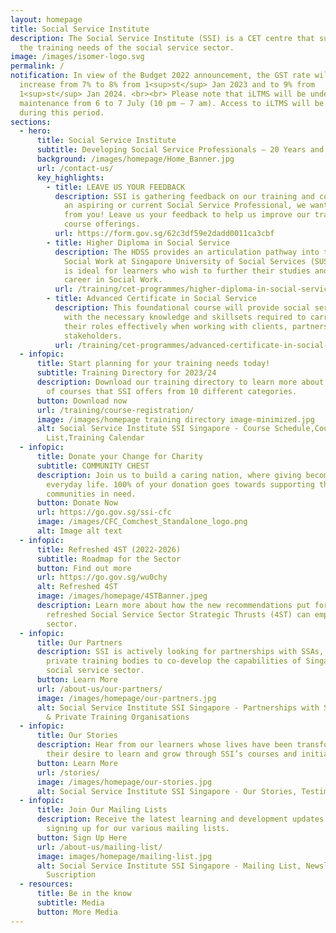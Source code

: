 ```yaml
---
layout: homepage
title: Social Service Institute
description: The Social Service Institute (SSI) is a CET centre that supports
  the training needs of the social service sector.
image: /images/isomer-logo.svg
permalink: /
notification: In view of the Budget 2022 announcement, the GST rate will
  increase from 7% to 8% from 1<sup>st</sup> Jan 2023 and to 9% from
  1<sup>st</sup> Jan 2024. <br><br> Please note that iLTMS will be undergoing
  maintenance from 6 to 7 July (10 pm – 7 am). Access to iLTMS will be disrupted
  during this period.
sections:
  - hero:
      title: Social Service Institute
      subtitle: Developing Social Service Professionals – 20 Years and Beyond
      background: /images/homepage/Home_Banner.jpg
      url: /contact-us/
      key_highlights:
        - title: LEAVE US YOUR FEEDBACK
          description: SSI is gathering feedback on our training and courses. If you are
            an aspiring or current Social Service Professional, we want to hear
            from you! Leave us your feedback to help us improve our training and
            course offerings.
          url: https://form.gov.sg/62c3df59e2dadd0011ca3cbf
        - title: Higher Diploma in Social Service
          description: The HDSS provides an articulation pathway into the Bachelor of
            Social Work at Singapore University of Social Services (SUSS). This
            is ideal for learners who wish to further their studies and pursue a
            career in Social Work.
          url: /training/cet-programmes/higher-diploma-in-social-service/
        - title: Advanced Certificate in Social Service
          description: This foundational course will provide social service professionals
            with the necessary knowledge and skillsets required to carry out
            their roles effectively when working with clients, partners and
            stakeholders.
          url: /training/cet-programmes/advanced-certificate-in-social-service/
  - infopic:
      title: Start planning for your training needs today!
      subtitle: Training Directory for 2023/24
      description: Download our training directory to learn more about the broad range
        of courses that SSI offers from 10 different categories.
      button: Download now
      url: /training/course-registration/
      image: /images/homepage training directory image-minimized.jpg
      alt: Social Service Institute SSI Singapore - Course Schedule,Course
        List,Training Calendar
  - infopic:
      title: Donate your Change for Charity
      subtitle: COMMUNITY CHEST
      description: Join us to build a caring nation, where giving becomes a part of
        everyday life. 100% of your donation goes towards supporting the
        communities in need.
      button: Donate Now
      url: https://go.gov.sg/ssi-cfc
      image: /images/CFC_Comchest_Standalone_logo.png
      alt: Image alt text
  - infopic:
      title: Refreshed 4ST (2022-2026)
      subtitle: Roadmap for the Sector
      button: Find out more
      url: https://go.gov.sg/wu0chy
      alt: Refreshed 4ST
      image: /images/homepage/4STBanner.jpeg
      description: Learn more about how the new recommendations put forth by the
        refreshed Social Service Sector Strategic Thrusts (4ST) can empower our
        sector.
  - infopic:
      title: Our Partners
      description: SSI is actively looking for partnerships with SSAs, NPOs, IHLs and
        private training bodies to co-develop the capabilities of Singapore’s
        social service sector.
      button: Learn More
      url: /about-us/our-partners/
      image: /images/homepage/our-partners.jpg
      alt: Social Service Institute SSI Singapore - Partnerships with SSAs, NPOs, IHLs
        & Private Training Organisations
  - infopic:
      title: Our Stories
      description: Hear from our learners whose lives have been transformed through
        their desire to learn and grow through SSI’s courses and initiatives.
      button: Learn More
      url: /stories/
      image: /images/homepage/our-stories.jpg
      alt: Social Service Institute SSI Singapore - Our Stories, Testimonials
  - infopic:
      title: Join Our Mailing Lists
      description: Receive the latest learning and development updates from SSI by
        signing up for our various mailing lists.
      button: Sign Up Here
      url: /about-us/mailing-list/
      image: images/homepage/mailing-list.jpg
      alt: Social Service Institute SSI Singapore - Mailing List, Newsletter
        Suscription
  - resources:
      title: Be in the know
      subtitle: Media
      button: More Media
---
```

